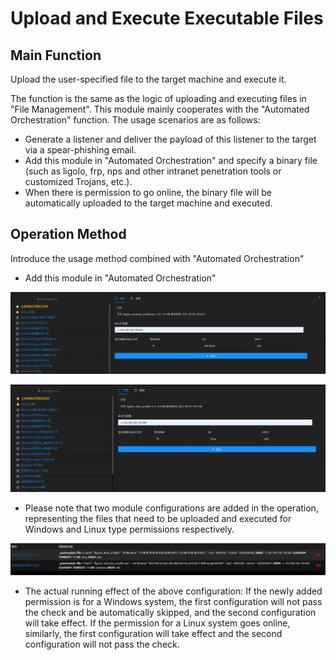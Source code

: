 # Upload and Execute Executable Files

## Main Function
Upload the user-specified file to the target machine and execute it.

The function is the same as the logic of uploading and executing files in "File Management". This module mainly cooperates with the "Automated Orchestration" function. The usage scenarios are as follows:

- Generate a listener and deliver the payload of this listener to the target via a spear-phishing email.
- Add this module in "Automated Orchestration" and specify a binary file (such as ligolo, frp, nps and other intranet penetration tools or customized Trojans, etc.).
- When there is permission to go online, the binary file will be automatically uploaded to the target machine and executed.

## Operation Method
Introduce the usage method combined with "Automated Orchestration"

- Add this module in "Automated Orchestration"

![](img\Execution_CommandAndScriptingInterpreter_UploadAndExec\1.webp)

![](img\Execution_CommandAndScriptingInterpreter_UploadAndExec\2.webp)

- Please note that two module configurations are added in the operation, representing the files that need to be uploaded and executed for Windows and Linux type permissions respectively.

![](img\Execution_CommandAndScriptingInterpreter_UploadAndExec\3.webp)

- The actual running effect of the above configuration: If the newly added permission is for a Windows system, the first configuration will not pass the check and be automatically skipped, and the second configuration will take effect. If the permission for a Linux system goes online, similarly, the first configuration will take effect and the second configuration will not pass the check.
